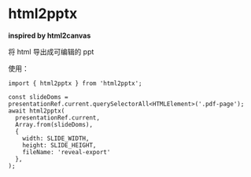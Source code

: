 # html2pptx

**inspired by html2canvas**

将 html 导出成可编辑的 ppt

使用：

```
import { html2pptx } from 'html2pptx';

const slideDoms = presentationRef.current.querySelectorAll<HTMLElement>('.pdf-page');
await html2pptx(
  presentationRef.current,
  Array.from(slideDoms),
  {
    width: SLIDE_WIDTH,
    height: SLIDE_HEIGHT,
    fileName: 'reveal-export'
  },
);
```